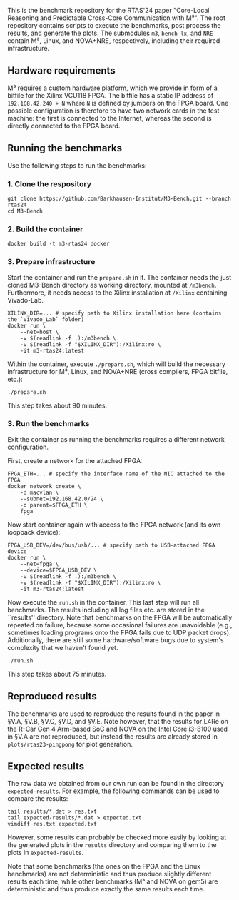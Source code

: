 This is the benchmark repository for the RTAS'24 paper "Core-Local Reasoning and Predictable Cross-Core Communication with M³". The root repository contains scripts to execute the benchmarks, post process the results, and generate the plots. The submodules `m3`, `bench-lx`, and `NRE` contain M³, Linux, and NOVA+NRE, respectively, including their required infrastructure.

## Hardware requirements

M³ requires a custom hardware platform, which we provide in form of a bitfile for the Xilinx VCU118 FPGA. The bitfile has a static IP address of `192.168.42.240 + N` where `N` is defined by jumpers on the FPGA board. One possible configuration is therefore to have two network cards in the test machine: the first is connected to the Internet, whereas the second is directly connected to the FPGA board.

## Running the benchmarks

Use the following steps to run the benchmarks:

### 1. Clone the respository

```
git clone https://github.com/Barkhausen-Institut/M3-Bench.git --branch rtas24
cd M3-Bench
```

### 2. Build the container

```
docker build -t m3-rtas24 docker
```

### 3. Prepare infrastructure

Start the container and run the `prepare.sh` in it. The container needs the just cloned M3-Bench directory as working directory, mounted at `/m3bench`. Furthermore, it needs access to the Xilinx installation at `/Xilinx` containing Vivado-Lab.

```
XILINX_DIR=... # specify path to Xilinx installation here (contains the `Vivado_Lab` folder)
docker run \
    --net=host \
    -v $(readlink -f .):/m3bench \
    -v $(readlink -f "$XILINX_DIR"):/Xilinx:ro \
    -it m3-rtas24:latest
```

Within the container, execute `./prepare.sh`, which will build the necessary infrastructure for M³, Linux, and NOVA+NRE (cross compilers, FPGA bitfile, etc.):

```
./prepare.sh
```

This step takes about 90 minutes.

### 3. Run the benchmarks

Exit the container as running the benchmarks requires a different network configuration.

First, create a network for the attached FPGA:
```
FPGA_ETH=... # specify the interface name of the NIC attached to the FPGA
docker network create \
    -d macvlan \
    --subnet=192.168.42.0/24 \
    -o parent=$FPGA_ETH \
    fpga
```

Now start container again with access to the FPGA network (and its own loopback device):
```
FPGA_USB_DEV=/dev/bus/usb/... # specify path to USB-attached FPGA device
docker run \
    --net=fpga \
    --device=$FPGA_USB_DEV \
    -v $(readlink -f .):/m3bench \
    -v $(readlink -f "$XILINX_DIR"):/Xilinx:ro \
    -it m3-rtas24:latest
```

Now execute the `run.sh` in the container. This last step will run all benchmarks. The results including all log files etc. are stored in the ``results'' directory. Note that benchmarks on the FPGA will be automatically repeated on failure, because some occasional failures are unavoidable (e.g., sometimes loading programs onto the FPGA fails due to UDP packet drops). Additionally, there are still some hardware/software bugs due to system's complexity that we haven't found yet.

```
./run.sh
```

This step takes about 75 minutes.

## Reproduced results

The benchmarks are used to reproduce the results found in the paper in §V.A, §V.B, §V.C, §V.D, and §V.E. Note however, that the results for L4Re on the R-Car Gen 4 Arm-based SoC and NOVA on the Intel Core i3-8100 used in §V.A are not reproduced, but instead the results are already stored in `plots/rtas23-pingpong` for plot generation.

## Expected results

The raw data we obtained from our own run can be found in the directory `expected-results`. For example, the following commands can be used to compare the results:

```
tail results/*.dat > res.txt
tail expected-results/*.dat > expected.txt
vimdiff res.txt expected.txt
```

However, some results can probably be checked more easily by looking at the generated plots in the `results` directory and comparing them to the plots in `expected-results`.

Note that some benchmarks (the ones on the FPGA and the Linux benchmarks) are not deterministic and thus produce slightly different results each time, while other benchmarks (M³ and NOVA on gem5) are deterministic and thus produce exactly the same results each time.

